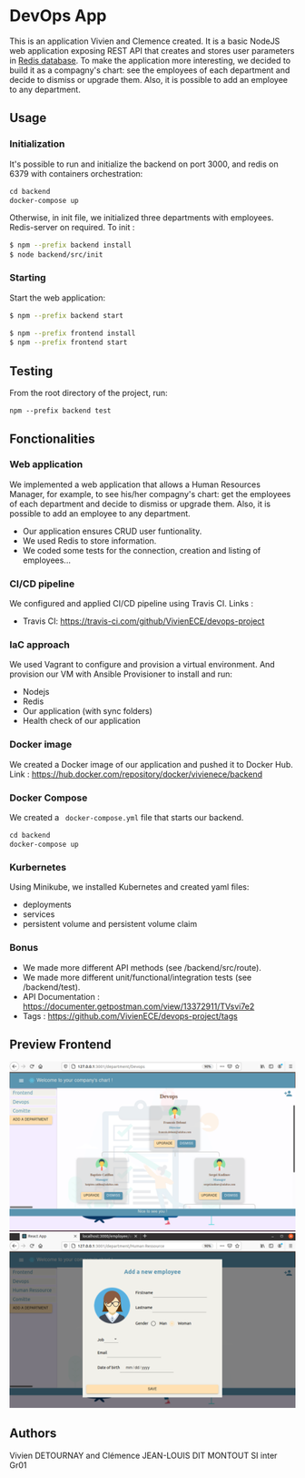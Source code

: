 # DevOps App

This is an application Vivien and Clemence created. It is a basic NodeJS web application exposing REST API that creates and stores user parameters in [Redis database](https://redis.io/). To make the application more interesting, we decided to build it as a compagny's chart: see the employees of each department and decide to dismiss or upgrade them. Also, it is possible to add an employee to any department.

## Usage

### Initialization

It's possible to run and initialize the backend on port 3000, and redis on 6379 with containers orchestration:
```
cd backend
docker-compose up
```

Otherwise, in init file, we initialized three departments with employees. 
Redis-server on required.
To init :
```bash
$ npm --prefix backend install 
$ node backend/src/init
```

### Starting

Start the web application:

```bash
$ npm --prefix backend start  
```

```bash
$ npm --prefix frontend install 
$ npm --prefix frontend start
```
## Testing

From the root directory of the project, run:

```
npm --prefix backend test 
```

## Fonctionalities

### Web application

We implemented a web application that allows a Human Resources Manager, for example, to see his/her compagny's chart: get the employees of each department and decide to dismiss or upgrade them. Also, it is possible to add an employee to any department. 

* Our application ensures CRUD user funtionality. 
* We used Redis to store information. 
* We coded some tests for the connection, creation and listing of employees...

### CI/CD pipeline

We configured and applied CI/CD pipeline using Travis CI. Links : 
* Travis CI: https://travis-ci.com/github/VivienECE/devops-project

### IaC approach

We used Vagrant to configure and provision a virtual environment. And provision our VM with Ansible Provisioner to install and run:
* Nodejs
* Redis
* Our application (with sync folders)
* Health check of our application

### Docker image

We created a Docker image of our application and pushed it to Docker Hub. Link : https://hub.docker.com/repository/docker/vivienece/backend

### Docker Compose

We created a ``` docker-compose.yml``` file that starts our backend.
```
cd backend
docker-compose up
```

### Kurbernetes

Using Minikube, we installed Kubernetes and created yaml files:
* deployments
* services
* persistent volume and persistent volume claim


### Bonus

* We made more different API methods (see /backend/src/route).
* We made more different unit/functional/integration tests (see /backend/test).
* API Documentation : https://documenter.getpostman.com/view/13372911/TVsvi7e2
* Tags : https://github.com/VivienECE/devops-project/tags

## Preview Frontend

![](img/img1.png)
![](img/img2.png)

## Authors

Vivien DETOURNAY and Clémence JEAN-LOUIS DIT MONTOUT
SI inter Gr01

